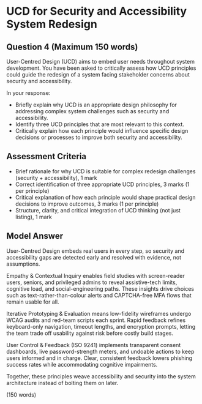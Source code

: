 # UCD for Security and Accessibility System Redesign

## Question 4 (Maximum 150 words)

User-Centred Design (UCD) aims to embed user needs throughout system development. You have been asked to critically assess how UCD principles could guide the redesign of a system facing stakeholder concerns about security and accessibility.

In your response:

- Briefly explain why UCD is an appropriate design philosophy for addressing complex system challenges such as security and accessibility.
- Identify three UCD principles that are most relevant to this context.
- Critically explain how each principle would influence specific design decisions or processes to improve both security and accessibility.

## Assessment Criteria

- Brief rationale for why UCD is suitable for complex redesign challenges (security + accessibility), 1 mark
- Correct identification of three appropriate UCD principles, 3 marks (1 per principle)
- Critical explanation of how each principle would shape practical design decisions to improve outcomes, 3 marks (1 per principle)
- Structure, clarity, and critical integration of UCD thinking (not just listing), 1 mark

## Model Answer

User-Centred Design embeds real users in every step, so security and accessibility gaps are detected early and resolved with evidence, not assumptions.

Empathy & Contextual Inquiry enables field studies with screen-reader users, seniors, and privileged admins to reveal assistive-tech limits, cognitive load, and social-engineering paths. These insights drive choices such as text-rather-than-colour alerts and CAPTCHA-free MFA flows that remain usable for all.

Iterative Prototyping & Evaluation means low-fidelity wireframes undergo WCAG audits and red-team scripts each sprint. Rapid feedback refines keyboard-only navigation, timeout lengths, and encryption prompts, letting the team trade off usability against risk before costly build stages.

User Control & Feedback (ISO 9241) implements transparent consent dashboards, live password-strength meters, and undoable actions to keep users informed and in charge. Clear, consistent feedback lowers phishing success rates while accommodating cognitive impairments.

Together, these principles weave accessibility and security into the system architecture instead of bolting them on later.

(150 words)
